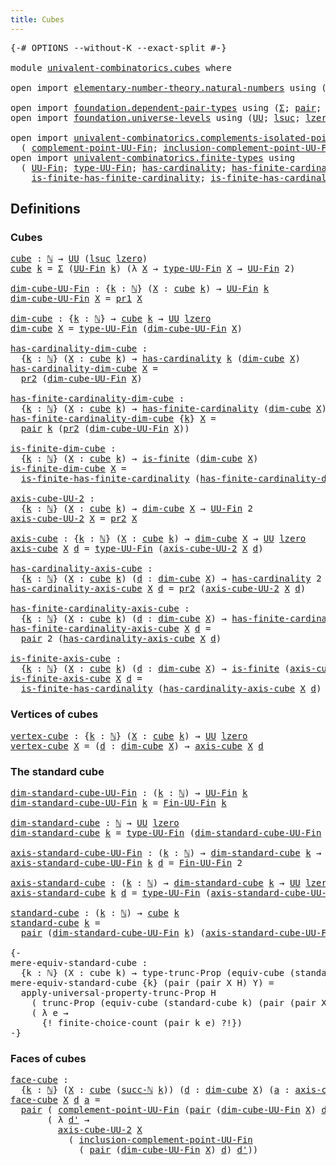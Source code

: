 ```yaml
---
title: Cubes
---
```


<pre class="Agda"><a id="31" class="Symbol">{-#</a> <a id="35" class="Keyword">OPTIONS</a> <a id="43" class="Pragma">--without-K</a> <a id="55" class="Pragma">--exact-split</a> <a id="69" class="Symbol">#-}</a>

<a id="74" class="Keyword">module</a> <a id="81" href="univalent-combinatorics.cubes.html" class="Module">univalent-combinatorics.cubes</a> <a id="111" class="Keyword">where</a>

<a id="118" class="Keyword">open</a> <a id="123" class="Keyword">import</a> <a id="130" href="elementary-number-theory.natural-numbers.html" class="Module">elementary-number-theory.natural-numbers</a> <a id="171" class="Keyword">using</a> <a id="177" class="Symbol">(</a><a id="178" href="elementary-number-theory.natural-numbers.html#1444" class="Datatype">ℕ</a><a id="179" class="Symbol">;</a> <a id="181" href="elementary-number-theory.natural-numbers.html#1465" class="InductiveConstructor">zero-ℕ</a><a id="187" class="Symbol">;</a> <a id="189" href="elementary-number-theory.natural-numbers.html#1478" class="InductiveConstructor">succ-ℕ</a><a id="195" class="Symbol">)</a>

<a id="198" class="Keyword">open</a> <a id="203" class="Keyword">import</a> <a id="210" href="foundation.dependent-pair-types.html" class="Module">foundation.dependent-pair-types</a> <a id="242" class="Keyword">using</a> <a id="248" class="Symbol">(</a><a id="249" href="foundation-core.dependent-pair-types.html#502" class="Record">Σ</a><a id="250" class="Symbol">;</a> <a id="252" href="foundation-core.dependent-pair-types.html#575" class="InductiveConstructor">pair</a><a id="256" class="Symbol">;</a> <a id="258" href="foundation-core.dependent-pair-types.html#592" class="Field">pr1</a><a id="261" class="Symbol">;</a> <a id="263" href="foundation-core.dependent-pair-types.html#604" class="Field">pr2</a><a id="266" class="Symbol">)</a>
<a id="268" class="Keyword">open</a> <a id="273" class="Keyword">import</a> <a id="280" href="foundation.universe-levels.html" class="Module">foundation.universe-levels</a> <a id="307" class="Keyword">using</a> <a id="313" class="Symbol">(</a><a id="314" href="foundation-core.universe-levels.html#222" class="Primitive">UU</a><a id="316" class="Symbol">;</a> <a id="318" href="Agda.Primitive.html#780" class="Primitive">lsuc</a><a id="322" class="Symbol">;</a> <a id="324" href="Agda.Primitive.html#764" class="Primitive">lzero</a><a id="329" class="Symbol">)</a>

<a id="332" class="Keyword">open</a> <a id="337" class="Keyword">import</a> <a id="344" href="univalent-combinatorics.complements-isolated-points.html" class="Module">univalent-combinatorics.complements-isolated-points</a> <a id="396" class="Keyword">using</a>
  <a id="404" class="Symbol">(</a> <a id="406" href="univalent-combinatorics.complements-isolated-points.html#4717" class="Function">complement-point-UU-Fin</a><a id="429" class="Symbol">;</a> <a id="431" href="univalent-combinatorics.complements-isolated-points.html#4857" class="Function">inclusion-complement-point-UU-Fin</a><a id="464" class="Symbol">)</a>
<a id="466" class="Keyword">open</a> <a id="471" class="Keyword">import</a> <a id="478" href="univalent-combinatorics.finite-types.html" class="Module">univalent-combinatorics.finite-types</a> <a id="515" class="Keyword">using</a>
  <a id="523" class="Symbol">(</a> <a id="525" href="univalent-combinatorics.finite-types.html#5430" class="Function">UU-Fin</a><a id="531" class="Symbol">;</a> <a id="533" href="univalent-combinatorics.finite-types.html#5492" class="Function">type-UU-Fin</a><a id="544" class="Symbol">;</a> <a id="546" href="univalent-combinatorics.finite-types.html#4792" class="Function">has-cardinality</a><a id="561" class="Symbol">;</a> <a id="563" href="univalent-combinatorics.finite-types.html#5749" class="Function">has-finite-cardinality</a><a id="585" class="Symbol">;</a> <a id="587" href="univalent-combinatorics.finite-types.html#4064" class="Function">is-finite</a><a id="596" class="Symbol">;</a>
    <a id="602" href="univalent-combinatorics.finite-types.html#12440" class="Function">is-finite-has-finite-cardinality</a><a id="634" class="Symbol">;</a> <a id="636" href="univalent-combinatorics.finite-types.html#12690" class="Function">is-finite-has-cardinality</a><a id="661" class="Symbol">;</a> <a id="663" href="univalent-combinatorics.finite-types.html#9638" class="Function">Fin-UU-Fin</a><a id="673" class="Symbol">)</a>
</pre>
## Definitions

### Cubes

<pre class="Agda"><a id="cube"></a><a id="715" href="univalent-combinatorics.cubes.html#715" class="Function">cube</a> <a id="720" class="Symbol">:</a> <a id="722" href="elementary-number-theory.natural-numbers.html#1444" class="Datatype">ℕ</a> <a id="724" class="Symbol">→</a> <a id="726" href="foundation-core.universe-levels.html#222" class="Primitive">UU</a> <a id="729" class="Symbol">(</a><a id="730" href="Agda.Primitive.html#780" class="Primitive">lsuc</a> <a id="735" href="Agda.Primitive.html#764" class="Primitive">lzero</a><a id="740" class="Symbol">)</a>
<a id="742" href="univalent-combinatorics.cubes.html#715" class="Function">cube</a> <a id="747" href="univalent-combinatorics.cubes.html#747" class="Bound">k</a> <a id="749" class="Symbol">=</a> <a id="751" href="foundation-core.dependent-pair-types.html#502" class="Record">Σ</a> <a id="753" class="Symbol">(</a><a id="754" href="univalent-combinatorics.finite-types.html#5430" class="Function">UU-Fin</a> <a id="761" href="univalent-combinatorics.cubes.html#747" class="Bound">k</a><a id="762" class="Symbol">)</a> <a id="764" class="Symbol">(λ</a> <a id="767" href="univalent-combinatorics.cubes.html#767" class="Bound">X</a> <a id="769" class="Symbol">→</a> <a id="771" href="univalent-combinatorics.finite-types.html#5492" class="Function">type-UU-Fin</a> <a id="783" href="univalent-combinatorics.cubes.html#767" class="Bound">X</a> <a id="785" class="Symbol">→</a> <a id="787" href="univalent-combinatorics.finite-types.html#5430" class="Function">UU-Fin</a> <a id="794" class="Number">2</a><a id="795" class="Symbol">)</a>

<a id="dim-cube-UU-Fin"></a><a id="798" href="univalent-combinatorics.cubes.html#798" class="Function">dim-cube-UU-Fin</a> <a id="814" class="Symbol">:</a> <a id="816" class="Symbol">{</a><a id="817" href="univalent-combinatorics.cubes.html#817" class="Bound">k</a> <a id="819" class="Symbol">:</a> <a id="821" href="elementary-number-theory.natural-numbers.html#1444" class="Datatype">ℕ</a><a id="822" class="Symbol">}</a> <a id="824" class="Symbol">(</a><a id="825" href="univalent-combinatorics.cubes.html#825" class="Bound">X</a> <a id="827" class="Symbol">:</a> <a id="829" href="univalent-combinatorics.cubes.html#715" class="Function">cube</a> <a id="834" href="univalent-combinatorics.cubes.html#817" class="Bound">k</a><a id="835" class="Symbol">)</a> <a id="837" class="Symbol">→</a> <a id="839" href="univalent-combinatorics.finite-types.html#5430" class="Function">UU-Fin</a> <a id="846" href="univalent-combinatorics.cubes.html#817" class="Bound">k</a>
<a id="848" href="univalent-combinatorics.cubes.html#798" class="Function">dim-cube-UU-Fin</a> <a id="864" href="univalent-combinatorics.cubes.html#864" class="Bound">X</a> <a id="866" class="Symbol">=</a> <a id="868" href="foundation-core.dependent-pair-types.html#592" class="Field">pr1</a> <a id="872" href="univalent-combinatorics.cubes.html#864" class="Bound">X</a>

<a id="dim-cube"></a><a id="875" href="univalent-combinatorics.cubes.html#875" class="Function">dim-cube</a> <a id="884" class="Symbol">:</a> <a id="886" class="Symbol">{</a><a id="887" href="univalent-combinatorics.cubes.html#887" class="Bound">k</a> <a id="889" class="Symbol">:</a> <a id="891" href="elementary-number-theory.natural-numbers.html#1444" class="Datatype">ℕ</a><a id="892" class="Symbol">}</a> <a id="894" class="Symbol">→</a> <a id="896" href="univalent-combinatorics.cubes.html#715" class="Function">cube</a> <a id="901" href="univalent-combinatorics.cubes.html#887" class="Bound">k</a> <a id="903" class="Symbol">→</a> <a id="905" href="foundation-core.universe-levels.html#222" class="Primitive">UU</a> <a id="908" href="Agda.Primitive.html#764" class="Primitive">lzero</a>
<a id="914" href="univalent-combinatorics.cubes.html#875" class="Function">dim-cube</a> <a id="923" href="univalent-combinatorics.cubes.html#923" class="Bound">X</a> <a id="925" class="Symbol">=</a> <a id="927" href="univalent-combinatorics.finite-types.html#5492" class="Function">type-UU-Fin</a> <a id="939" class="Symbol">(</a><a id="940" href="univalent-combinatorics.cubes.html#798" class="Function">dim-cube-UU-Fin</a> <a id="956" href="univalent-combinatorics.cubes.html#923" class="Bound">X</a><a id="957" class="Symbol">)</a>

<a id="has-cardinality-dim-cube"></a><a id="960" href="univalent-combinatorics.cubes.html#960" class="Function">has-cardinality-dim-cube</a> <a id="985" class="Symbol">:</a>
  <a id="989" class="Symbol">{</a><a id="990" href="univalent-combinatorics.cubes.html#990" class="Bound">k</a> <a id="992" class="Symbol">:</a> <a id="994" href="elementary-number-theory.natural-numbers.html#1444" class="Datatype">ℕ</a><a id="995" class="Symbol">}</a> <a id="997" class="Symbol">(</a><a id="998" href="univalent-combinatorics.cubes.html#998" class="Bound">X</a> <a id="1000" class="Symbol">:</a> <a id="1002" href="univalent-combinatorics.cubes.html#715" class="Function">cube</a> <a id="1007" href="univalent-combinatorics.cubes.html#990" class="Bound">k</a><a id="1008" class="Symbol">)</a> <a id="1010" class="Symbol">→</a> <a id="1012" href="univalent-combinatorics.finite-types.html#4792" class="Function">has-cardinality</a> <a id="1028" href="univalent-combinatorics.cubes.html#990" class="Bound">k</a> <a id="1030" class="Symbol">(</a><a id="1031" href="univalent-combinatorics.cubes.html#875" class="Function">dim-cube</a> <a id="1040" href="univalent-combinatorics.cubes.html#998" class="Bound">X</a><a id="1041" class="Symbol">)</a>
<a id="1043" href="univalent-combinatorics.cubes.html#960" class="Function">has-cardinality-dim-cube</a> <a id="1068" href="univalent-combinatorics.cubes.html#1068" class="Bound">X</a> <a id="1070" class="Symbol">=</a>
  <a id="1074" href="foundation-core.dependent-pair-types.html#604" class="Field">pr2</a> <a id="1078" class="Symbol">(</a><a id="1079" href="univalent-combinatorics.cubes.html#798" class="Function">dim-cube-UU-Fin</a> <a id="1095" href="univalent-combinatorics.cubes.html#1068" class="Bound">X</a><a id="1096" class="Symbol">)</a>

<a id="has-finite-cardinality-dim-cube"></a><a id="1099" href="univalent-combinatorics.cubes.html#1099" class="Function">has-finite-cardinality-dim-cube</a> <a id="1131" class="Symbol">:</a>
  <a id="1135" class="Symbol">{</a><a id="1136" href="univalent-combinatorics.cubes.html#1136" class="Bound">k</a> <a id="1138" class="Symbol">:</a> <a id="1140" href="elementary-number-theory.natural-numbers.html#1444" class="Datatype">ℕ</a><a id="1141" class="Symbol">}</a> <a id="1143" class="Symbol">(</a><a id="1144" href="univalent-combinatorics.cubes.html#1144" class="Bound">X</a> <a id="1146" class="Symbol">:</a> <a id="1148" href="univalent-combinatorics.cubes.html#715" class="Function">cube</a> <a id="1153" href="univalent-combinatorics.cubes.html#1136" class="Bound">k</a><a id="1154" class="Symbol">)</a> <a id="1156" class="Symbol">→</a> <a id="1158" href="univalent-combinatorics.finite-types.html#5749" class="Function">has-finite-cardinality</a> <a id="1181" class="Symbol">(</a><a id="1182" href="univalent-combinatorics.cubes.html#875" class="Function">dim-cube</a> <a id="1191" href="univalent-combinatorics.cubes.html#1144" class="Bound">X</a><a id="1192" class="Symbol">)</a>
<a id="1194" href="univalent-combinatorics.cubes.html#1099" class="Function">has-finite-cardinality-dim-cube</a> <a id="1226" class="Symbol">{</a><a id="1227" href="univalent-combinatorics.cubes.html#1227" class="Bound">k</a><a id="1228" class="Symbol">}</a> <a id="1230" href="univalent-combinatorics.cubes.html#1230" class="Bound">X</a> <a id="1232" class="Symbol">=</a>
  <a id="1236" href="foundation-core.dependent-pair-types.html#575" class="InductiveConstructor">pair</a> <a id="1241" href="univalent-combinatorics.cubes.html#1227" class="Bound">k</a> <a id="1243" class="Symbol">(</a><a id="1244" href="foundation-core.dependent-pair-types.html#604" class="Field">pr2</a> <a id="1248" class="Symbol">(</a><a id="1249" href="univalent-combinatorics.cubes.html#798" class="Function">dim-cube-UU-Fin</a> <a id="1265" href="univalent-combinatorics.cubes.html#1230" class="Bound">X</a><a id="1266" class="Symbol">))</a>

<a id="is-finite-dim-cube"></a><a id="1270" href="univalent-combinatorics.cubes.html#1270" class="Function">is-finite-dim-cube</a> <a id="1289" class="Symbol">:</a>
  <a id="1293" class="Symbol">{</a><a id="1294" href="univalent-combinatorics.cubes.html#1294" class="Bound">k</a> <a id="1296" class="Symbol">:</a> <a id="1298" href="elementary-number-theory.natural-numbers.html#1444" class="Datatype">ℕ</a><a id="1299" class="Symbol">}</a> <a id="1301" class="Symbol">(</a><a id="1302" href="univalent-combinatorics.cubes.html#1302" class="Bound">X</a> <a id="1304" class="Symbol">:</a> <a id="1306" href="univalent-combinatorics.cubes.html#715" class="Function">cube</a> <a id="1311" href="univalent-combinatorics.cubes.html#1294" class="Bound">k</a><a id="1312" class="Symbol">)</a> <a id="1314" class="Symbol">→</a> <a id="1316" href="univalent-combinatorics.finite-types.html#4064" class="Function">is-finite</a> <a id="1326" class="Symbol">(</a><a id="1327" href="univalent-combinatorics.cubes.html#875" class="Function">dim-cube</a> <a id="1336" href="univalent-combinatorics.cubes.html#1302" class="Bound">X</a><a id="1337" class="Symbol">)</a>
<a id="1339" href="univalent-combinatorics.cubes.html#1270" class="Function">is-finite-dim-cube</a> <a id="1358" href="univalent-combinatorics.cubes.html#1358" class="Bound">X</a> <a id="1360" class="Symbol">=</a>
  <a id="1364" href="univalent-combinatorics.finite-types.html#12440" class="Function">is-finite-has-finite-cardinality</a> <a id="1397" class="Symbol">(</a><a id="1398" href="univalent-combinatorics.cubes.html#1099" class="Function">has-finite-cardinality-dim-cube</a> <a id="1430" href="univalent-combinatorics.cubes.html#1358" class="Bound">X</a><a id="1431" class="Symbol">)</a>

<a id="axis-cube-UU-2"></a><a id="1434" href="univalent-combinatorics.cubes.html#1434" class="Function">axis-cube-UU-2</a> <a id="1449" class="Symbol">:</a>
  <a id="1453" class="Symbol">{</a><a id="1454" href="univalent-combinatorics.cubes.html#1454" class="Bound">k</a> <a id="1456" class="Symbol">:</a> <a id="1458" href="elementary-number-theory.natural-numbers.html#1444" class="Datatype">ℕ</a><a id="1459" class="Symbol">}</a> <a id="1461" class="Symbol">(</a><a id="1462" href="univalent-combinatorics.cubes.html#1462" class="Bound">X</a> <a id="1464" class="Symbol">:</a> <a id="1466" href="univalent-combinatorics.cubes.html#715" class="Function">cube</a> <a id="1471" href="univalent-combinatorics.cubes.html#1454" class="Bound">k</a><a id="1472" class="Symbol">)</a> <a id="1474" class="Symbol">→</a> <a id="1476" href="univalent-combinatorics.cubes.html#875" class="Function">dim-cube</a> <a id="1485" href="univalent-combinatorics.cubes.html#1462" class="Bound">X</a> <a id="1487" class="Symbol">→</a> <a id="1489" href="univalent-combinatorics.finite-types.html#5430" class="Function">UU-Fin</a> <a id="1496" class="Number">2</a>
<a id="1498" href="univalent-combinatorics.cubes.html#1434" class="Function">axis-cube-UU-2</a> <a id="1513" href="univalent-combinatorics.cubes.html#1513" class="Bound">X</a> <a id="1515" class="Symbol">=</a> <a id="1517" href="foundation-core.dependent-pair-types.html#604" class="Field">pr2</a> <a id="1521" href="univalent-combinatorics.cubes.html#1513" class="Bound">X</a>

<a id="axis-cube"></a><a id="1524" href="univalent-combinatorics.cubes.html#1524" class="Function">axis-cube</a> <a id="1534" class="Symbol">:</a> <a id="1536" class="Symbol">{</a><a id="1537" href="univalent-combinatorics.cubes.html#1537" class="Bound">k</a> <a id="1539" class="Symbol">:</a> <a id="1541" href="elementary-number-theory.natural-numbers.html#1444" class="Datatype">ℕ</a><a id="1542" class="Symbol">}</a> <a id="1544" class="Symbol">(</a><a id="1545" href="univalent-combinatorics.cubes.html#1545" class="Bound">X</a> <a id="1547" class="Symbol">:</a> <a id="1549" href="univalent-combinatorics.cubes.html#715" class="Function">cube</a> <a id="1554" href="univalent-combinatorics.cubes.html#1537" class="Bound">k</a><a id="1555" class="Symbol">)</a> <a id="1557" class="Symbol">→</a> <a id="1559" href="univalent-combinatorics.cubes.html#875" class="Function">dim-cube</a> <a id="1568" href="univalent-combinatorics.cubes.html#1545" class="Bound">X</a> <a id="1570" class="Symbol">→</a> <a id="1572" href="foundation-core.universe-levels.html#222" class="Primitive">UU</a> <a id="1575" href="Agda.Primitive.html#764" class="Primitive">lzero</a>
<a id="1581" href="univalent-combinatorics.cubes.html#1524" class="Function">axis-cube</a> <a id="1591" href="univalent-combinatorics.cubes.html#1591" class="Bound">X</a> <a id="1593" href="univalent-combinatorics.cubes.html#1593" class="Bound">d</a> <a id="1595" class="Symbol">=</a> <a id="1597" href="univalent-combinatorics.finite-types.html#5492" class="Function">type-UU-Fin</a> <a id="1609" class="Symbol">(</a><a id="1610" href="univalent-combinatorics.cubes.html#1434" class="Function">axis-cube-UU-2</a> <a id="1625" href="univalent-combinatorics.cubes.html#1591" class="Bound">X</a> <a id="1627" href="univalent-combinatorics.cubes.html#1593" class="Bound">d</a><a id="1628" class="Symbol">)</a>

<a id="has-cardinality-axis-cube"></a><a id="1631" href="univalent-combinatorics.cubes.html#1631" class="Function">has-cardinality-axis-cube</a> <a id="1657" class="Symbol">:</a>
  <a id="1661" class="Symbol">{</a><a id="1662" href="univalent-combinatorics.cubes.html#1662" class="Bound">k</a> <a id="1664" class="Symbol">:</a> <a id="1666" href="elementary-number-theory.natural-numbers.html#1444" class="Datatype">ℕ</a><a id="1667" class="Symbol">}</a> <a id="1669" class="Symbol">(</a><a id="1670" href="univalent-combinatorics.cubes.html#1670" class="Bound">X</a> <a id="1672" class="Symbol">:</a> <a id="1674" href="univalent-combinatorics.cubes.html#715" class="Function">cube</a> <a id="1679" href="univalent-combinatorics.cubes.html#1662" class="Bound">k</a><a id="1680" class="Symbol">)</a> <a id="1682" class="Symbol">(</a><a id="1683" href="univalent-combinatorics.cubes.html#1683" class="Bound">d</a> <a id="1685" class="Symbol">:</a> <a id="1687" href="univalent-combinatorics.cubes.html#875" class="Function">dim-cube</a> <a id="1696" href="univalent-combinatorics.cubes.html#1670" class="Bound">X</a><a id="1697" class="Symbol">)</a> <a id="1699" class="Symbol">→</a> <a id="1701" href="univalent-combinatorics.finite-types.html#4792" class="Function">has-cardinality</a> <a id="1717" class="Number">2</a> <a id="1719" class="Symbol">(</a><a id="1720" href="univalent-combinatorics.cubes.html#1524" class="Function">axis-cube</a> <a id="1730" href="univalent-combinatorics.cubes.html#1670" class="Bound">X</a> <a id="1732" href="univalent-combinatorics.cubes.html#1683" class="Bound">d</a><a id="1733" class="Symbol">)</a>
<a id="1735" href="univalent-combinatorics.cubes.html#1631" class="Function">has-cardinality-axis-cube</a> <a id="1761" href="univalent-combinatorics.cubes.html#1761" class="Bound">X</a> <a id="1763" href="univalent-combinatorics.cubes.html#1763" class="Bound">d</a> <a id="1765" class="Symbol">=</a> <a id="1767" href="foundation-core.dependent-pair-types.html#604" class="Field">pr2</a> <a id="1771" class="Symbol">(</a><a id="1772" href="univalent-combinatorics.cubes.html#1434" class="Function">axis-cube-UU-2</a> <a id="1787" href="univalent-combinatorics.cubes.html#1761" class="Bound">X</a> <a id="1789" href="univalent-combinatorics.cubes.html#1763" class="Bound">d</a><a id="1790" class="Symbol">)</a>

<a id="has-finite-cardinality-axis-cube"></a><a id="1793" href="univalent-combinatorics.cubes.html#1793" class="Function">has-finite-cardinality-axis-cube</a> <a id="1826" class="Symbol">:</a>
  <a id="1830" class="Symbol">{</a><a id="1831" href="univalent-combinatorics.cubes.html#1831" class="Bound">k</a> <a id="1833" class="Symbol">:</a> <a id="1835" href="elementary-number-theory.natural-numbers.html#1444" class="Datatype">ℕ</a><a id="1836" class="Symbol">}</a> <a id="1838" class="Symbol">(</a><a id="1839" href="univalent-combinatorics.cubes.html#1839" class="Bound">X</a> <a id="1841" class="Symbol">:</a> <a id="1843" href="univalent-combinatorics.cubes.html#715" class="Function">cube</a> <a id="1848" href="univalent-combinatorics.cubes.html#1831" class="Bound">k</a><a id="1849" class="Symbol">)</a> <a id="1851" class="Symbol">(</a><a id="1852" href="univalent-combinatorics.cubes.html#1852" class="Bound">d</a> <a id="1854" class="Symbol">:</a> <a id="1856" href="univalent-combinatorics.cubes.html#875" class="Function">dim-cube</a> <a id="1865" href="univalent-combinatorics.cubes.html#1839" class="Bound">X</a><a id="1866" class="Symbol">)</a> <a id="1868" class="Symbol">→</a> <a id="1870" href="univalent-combinatorics.finite-types.html#5749" class="Function">has-finite-cardinality</a> <a id="1893" class="Symbol">(</a><a id="1894" href="univalent-combinatorics.cubes.html#1524" class="Function">axis-cube</a> <a id="1904" href="univalent-combinatorics.cubes.html#1839" class="Bound">X</a> <a id="1906" href="univalent-combinatorics.cubes.html#1852" class="Bound">d</a><a id="1907" class="Symbol">)</a>
<a id="1909" href="univalent-combinatorics.cubes.html#1793" class="Function">has-finite-cardinality-axis-cube</a> <a id="1942" href="univalent-combinatorics.cubes.html#1942" class="Bound">X</a> <a id="1944" href="univalent-combinatorics.cubes.html#1944" class="Bound">d</a> <a id="1946" class="Symbol">=</a>
  <a id="1950" href="foundation-core.dependent-pair-types.html#575" class="InductiveConstructor">pair</a> <a id="1955" class="Number">2</a> <a id="1957" class="Symbol">(</a><a id="1958" href="univalent-combinatorics.cubes.html#1631" class="Function">has-cardinality-axis-cube</a> <a id="1984" href="univalent-combinatorics.cubes.html#1942" class="Bound">X</a> <a id="1986" href="univalent-combinatorics.cubes.html#1944" class="Bound">d</a><a id="1987" class="Symbol">)</a>

<a id="is-finite-axis-cube"></a><a id="1990" href="univalent-combinatorics.cubes.html#1990" class="Function">is-finite-axis-cube</a> <a id="2010" class="Symbol">:</a>
  <a id="2014" class="Symbol">{</a><a id="2015" href="univalent-combinatorics.cubes.html#2015" class="Bound">k</a> <a id="2017" class="Symbol">:</a> <a id="2019" href="elementary-number-theory.natural-numbers.html#1444" class="Datatype">ℕ</a><a id="2020" class="Symbol">}</a> <a id="2022" class="Symbol">(</a><a id="2023" href="univalent-combinatorics.cubes.html#2023" class="Bound">X</a> <a id="2025" class="Symbol">:</a> <a id="2027" href="univalent-combinatorics.cubes.html#715" class="Function">cube</a> <a id="2032" href="univalent-combinatorics.cubes.html#2015" class="Bound">k</a><a id="2033" class="Symbol">)</a> <a id="2035" class="Symbol">(</a><a id="2036" href="univalent-combinatorics.cubes.html#2036" class="Bound">d</a> <a id="2038" class="Symbol">:</a> <a id="2040" href="univalent-combinatorics.cubes.html#875" class="Function">dim-cube</a> <a id="2049" href="univalent-combinatorics.cubes.html#2023" class="Bound">X</a><a id="2050" class="Symbol">)</a> <a id="2052" class="Symbol">→</a> <a id="2054" href="univalent-combinatorics.finite-types.html#4064" class="Function">is-finite</a> <a id="2064" class="Symbol">(</a><a id="2065" href="univalent-combinatorics.cubes.html#1524" class="Function">axis-cube</a> <a id="2075" href="univalent-combinatorics.cubes.html#2023" class="Bound">X</a> <a id="2077" href="univalent-combinatorics.cubes.html#2036" class="Bound">d</a><a id="2078" class="Symbol">)</a>
<a id="2080" href="univalent-combinatorics.cubes.html#1990" class="Function">is-finite-axis-cube</a> <a id="2100" href="univalent-combinatorics.cubes.html#2100" class="Bound">X</a> <a id="2102" href="univalent-combinatorics.cubes.html#2102" class="Bound">d</a> <a id="2104" class="Symbol">=</a>
  <a id="2108" href="univalent-combinatorics.finite-types.html#12690" class="Function">is-finite-has-cardinality</a> <a id="2134" class="Symbol">(</a><a id="2135" href="univalent-combinatorics.cubes.html#1631" class="Function">has-cardinality-axis-cube</a> <a id="2161" href="univalent-combinatorics.cubes.html#2100" class="Bound">X</a> <a id="2163" href="univalent-combinatorics.cubes.html#2102" class="Bound">d</a><a id="2164" class="Symbol">)</a>
</pre>
### Vertices of cubes

<pre class="Agda"><a id="vertex-cube"></a><a id="2202" href="univalent-combinatorics.cubes.html#2202" class="Function">vertex-cube</a> <a id="2214" class="Symbol">:</a> <a id="2216" class="Symbol">{</a><a id="2217" href="univalent-combinatorics.cubes.html#2217" class="Bound">k</a> <a id="2219" class="Symbol">:</a> <a id="2221" href="elementary-number-theory.natural-numbers.html#1444" class="Datatype">ℕ</a><a id="2222" class="Symbol">}</a> <a id="2224" class="Symbol">(</a><a id="2225" href="univalent-combinatorics.cubes.html#2225" class="Bound">X</a> <a id="2227" class="Symbol">:</a> <a id="2229" href="univalent-combinatorics.cubes.html#715" class="Function">cube</a> <a id="2234" href="univalent-combinatorics.cubes.html#2217" class="Bound">k</a><a id="2235" class="Symbol">)</a> <a id="2237" class="Symbol">→</a> <a id="2239" href="foundation-core.universe-levels.html#222" class="Primitive">UU</a> <a id="2242" href="Agda.Primitive.html#764" class="Primitive">lzero</a>
<a id="2248" href="univalent-combinatorics.cubes.html#2202" class="Function">vertex-cube</a> <a id="2260" href="univalent-combinatorics.cubes.html#2260" class="Bound">X</a> <a id="2262" class="Symbol">=</a> <a id="2264" class="Symbol">(</a><a id="2265" href="univalent-combinatorics.cubes.html#2265" class="Bound">d</a> <a id="2267" class="Symbol">:</a> <a id="2269" href="univalent-combinatorics.cubes.html#875" class="Function">dim-cube</a> <a id="2278" href="univalent-combinatorics.cubes.html#2260" class="Bound">X</a><a id="2279" class="Symbol">)</a> <a id="2281" class="Symbol">→</a> <a id="2283" href="univalent-combinatorics.cubes.html#1524" class="Function">axis-cube</a> <a id="2293" href="univalent-combinatorics.cubes.html#2260" class="Bound">X</a> <a id="2295" href="univalent-combinatorics.cubes.html#2265" class="Bound">d</a>
</pre>
### The standard cube

<pre class="Agda"><a id="dim-standard-cube-UU-Fin"></a><a id="2333" href="univalent-combinatorics.cubes.html#2333" class="Function">dim-standard-cube-UU-Fin</a> <a id="2358" class="Symbol">:</a> <a id="2360" class="Symbol">(</a><a id="2361" href="univalent-combinatorics.cubes.html#2361" class="Bound">k</a> <a id="2363" class="Symbol">:</a> <a id="2365" href="elementary-number-theory.natural-numbers.html#1444" class="Datatype">ℕ</a><a id="2366" class="Symbol">)</a> <a id="2368" class="Symbol">→</a> <a id="2370" href="univalent-combinatorics.finite-types.html#5430" class="Function">UU-Fin</a> <a id="2377" href="univalent-combinatorics.cubes.html#2361" class="Bound">k</a>
<a id="2379" href="univalent-combinatorics.cubes.html#2333" class="Function">dim-standard-cube-UU-Fin</a> <a id="2404" href="univalent-combinatorics.cubes.html#2404" class="Bound">k</a> <a id="2406" class="Symbol">=</a> <a id="2408" href="univalent-combinatorics.finite-types.html#9638" class="Function">Fin-UU-Fin</a> <a id="2419" href="univalent-combinatorics.cubes.html#2404" class="Bound">k</a>

<a id="dim-standard-cube"></a><a id="2422" href="univalent-combinatorics.cubes.html#2422" class="Function">dim-standard-cube</a> <a id="2440" class="Symbol">:</a> <a id="2442" href="elementary-number-theory.natural-numbers.html#1444" class="Datatype">ℕ</a> <a id="2444" class="Symbol">→</a> <a id="2446" href="foundation-core.universe-levels.html#222" class="Primitive">UU</a> <a id="2449" href="Agda.Primitive.html#764" class="Primitive">lzero</a>
<a id="2455" href="univalent-combinatorics.cubes.html#2422" class="Function">dim-standard-cube</a> <a id="2473" href="univalent-combinatorics.cubes.html#2473" class="Bound">k</a> <a id="2475" class="Symbol">=</a> <a id="2477" href="univalent-combinatorics.finite-types.html#5492" class="Function">type-UU-Fin</a> <a id="2489" class="Symbol">(</a><a id="2490" href="univalent-combinatorics.cubes.html#2333" class="Function">dim-standard-cube-UU-Fin</a> <a id="2515" href="univalent-combinatorics.cubes.html#2473" class="Bound">k</a><a id="2516" class="Symbol">)</a>

<a id="axis-standard-cube-UU-Fin"></a><a id="2519" href="univalent-combinatorics.cubes.html#2519" class="Function">axis-standard-cube-UU-Fin</a> <a id="2545" class="Symbol">:</a> <a id="2547" class="Symbol">(</a><a id="2548" href="univalent-combinatorics.cubes.html#2548" class="Bound">k</a> <a id="2550" class="Symbol">:</a> <a id="2552" href="elementary-number-theory.natural-numbers.html#1444" class="Datatype">ℕ</a><a id="2553" class="Symbol">)</a> <a id="2555" class="Symbol">→</a> <a id="2557" href="univalent-combinatorics.cubes.html#2422" class="Function">dim-standard-cube</a> <a id="2575" href="univalent-combinatorics.cubes.html#2548" class="Bound">k</a> <a id="2577" class="Symbol">→</a> <a id="2579" href="univalent-combinatorics.finite-types.html#5430" class="Function">UU-Fin</a> <a id="2586" class="Number">2</a>
<a id="2588" href="univalent-combinatorics.cubes.html#2519" class="Function">axis-standard-cube-UU-Fin</a> <a id="2614" href="univalent-combinatorics.cubes.html#2614" class="Bound">k</a> <a id="2616" href="univalent-combinatorics.cubes.html#2616" class="Bound">d</a> <a id="2618" class="Symbol">=</a> <a id="2620" href="univalent-combinatorics.finite-types.html#9638" class="Function">Fin-UU-Fin</a> <a id="2631" class="Number">2</a>

<a id="axis-standard-cube"></a><a id="2634" href="univalent-combinatorics.cubes.html#2634" class="Function">axis-standard-cube</a> <a id="2653" class="Symbol">:</a> <a id="2655" class="Symbol">(</a><a id="2656" href="univalent-combinatorics.cubes.html#2656" class="Bound">k</a> <a id="2658" class="Symbol">:</a> <a id="2660" href="elementary-number-theory.natural-numbers.html#1444" class="Datatype">ℕ</a><a id="2661" class="Symbol">)</a> <a id="2663" class="Symbol">→</a> <a id="2665" href="univalent-combinatorics.cubes.html#2422" class="Function">dim-standard-cube</a> <a id="2683" href="univalent-combinatorics.cubes.html#2656" class="Bound">k</a> <a id="2685" class="Symbol">→</a> <a id="2687" href="foundation-core.universe-levels.html#222" class="Primitive">UU</a> <a id="2690" href="Agda.Primitive.html#764" class="Primitive">lzero</a>
<a id="2696" href="univalent-combinatorics.cubes.html#2634" class="Function">axis-standard-cube</a> <a id="2715" href="univalent-combinatorics.cubes.html#2715" class="Bound">k</a> <a id="2717" href="univalent-combinatorics.cubes.html#2717" class="Bound">d</a> <a id="2719" class="Symbol">=</a> <a id="2721" href="univalent-combinatorics.finite-types.html#5492" class="Function">type-UU-Fin</a> <a id="2733" class="Symbol">(</a><a id="2734" href="univalent-combinatorics.cubes.html#2519" class="Function">axis-standard-cube-UU-Fin</a> <a id="2760" href="univalent-combinatorics.cubes.html#2715" class="Bound">k</a> <a id="2762" href="univalent-combinatorics.cubes.html#2717" class="Bound">d</a><a id="2763" class="Symbol">)</a>

<a id="standard-cube"></a><a id="2766" href="univalent-combinatorics.cubes.html#2766" class="Function">standard-cube</a> <a id="2780" class="Symbol">:</a> <a id="2782" class="Symbol">(</a><a id="2783" href="univalent-combinatorics.cubes.html#2783" class="Bound">k</a> <a id="2785" class="Symbol">:</a> <a id="2787" href="elementary-number-theory.natural-numbers.html#1444" class="Datatype">ℕ</a><a id="2788" class="Symbol">)</a> <a id="2790" class="Symbol">→</a> <a id="2792" href="univalent-combinatorics.cubes.html#715" class="Function">cube</a> <a id="2797" href="univalent-combinatorics.cubes.html#2783" class="Bound">k</a>
<a id="2799" href="univalent-combinatorics.cubes.html#2766" class="Function">standard-cube</a> <a id="2813" href="univalent-combinatorics.cubes.html#2813" class="Bound">k</a> <a id="2815" class="Symbol">=</a>
  <a id="2819" href="foundation-core.dependent-pair-types.html#575" class="InductiveConstructor">pair</a> <a id="2824" class="Symbol">(</a><a id="2825" href="univalent-combinatorics.cubes.html#2333" class="Function">dim-standard-cube-UU-Fin</a> <a id="2850" href="univalent-combinatorics.cubes.html#2813" class="Bound">k</a><a id="2851" class="Symbol">)</a> <a id="2853" class="Symbol">(</a><a id="2854" href="univalent-combinatorics.cubes.html#2519" class="Function">axis-standard-cube-UU-Fin</a> <a id="2880" href="univalent-combinatorics.cubes.html#2813" class="Bound">k</a><a id="2881" class="Symbol">)</a>

<a id="2884" class="Comment">{-
mere-equiv-standard-cube :
  {k : ℕ} (X : cube k) → type-trunc-Prop (equiv-cube (standard-cube k) X)
mere-equiv-standard-cube {k} (pair (pair X H) Y) =
  apply-universal-property-trunc-Prop H
    ( trunc-Prop (equiv-cube (standard-cube k) (pair (pair X H) Y)))
    ( λ e →
      {! finite-choice-count (pair k e) ?!})
-}</a>
</pre>
### Faces of cubes

<pre class="Agda"><a id="face-cube"></a><a id="3241" href="univalent-combinatorics.cubes.html#3241" class="Function">face-cube</a> <a id="3251" class="Symbol">:</a>
  <a id="3255" class="Symbol">{</a><a id="3256" href="univalent-combinatorics.cubes.html#3256" class="Bound">k</a> <a id="3258" class="Symbol">:</a> <a id="3260" href="elementary-number-theory.natural-numbers.html#1444" class="Datatype">ℕ</a><a id="3261" class="Symbol">}</a> <a id="3263" class="Symbol">(</a><a id="3264" href="univalent-combinatorics.cubes.html#3264" class="Bound">X</a> <a id="3266" class="Symbol">:</a> <a id="3268" href="univalent-combinatorics.cubes.html#715" class="Function">cube</a> <a id="3273" class="Symbol">(</a><a id="3274" href="elementary-number-theory.natural-numbers.html#1478" class="InductiveConstructor">succ-ℕ</a> <a id="3281" href="univalent-combinatorics.cubes.html#3256" class="Bound">k</a><a id="3282" class="Symbol">))</a> <a id="3285" class="Symbol">(</a><a id="3286" href="univalent-combinatorics.cubes.html#3286" class="Bound">d</a> <a id="3288" class="Symbol">:</a> <a id="3290" href="univalent-combinatorics.cubes.html#875" class="Function">dim-cube</a> <a id="3299" href="univalent-combinatorics.cubes.html#3264" class="Bound">X</a><a id="3300" class="Symbol">)</a> <a id="3302" class="Symbol">(</a><a id="3303" href="univalent-combinatorics.cubes.html#3303" class="Bound">a</a> <a id="3305" class="Symbol">:</a> <a id="3307" href="univalent-combinatorics.cubes.html#1524" class="Function">axis-cube</a> <a id="3317" href="univalent-combinatorics.cubes.html#3264" class="Bound">X</a> <a id="3319" href="univalent-combinatorics.cubes.html#3286" class="Bound">d</a><a id="3320" class="Symbol">)</a> <a id="3322" class="Symbol">→</a> <a id="3324" href="univalent-combinatorics.cubes.html#715" class="Function">cube</a> <a id="3329" href="univalent-combinatorics.cubes.html#3256" class="Bound">k</a>
<a id="3331" href="univalent-combinatorics.cubes.html#3241" class="Function">face-cube</a> <a id="3341" href="univalent-combinatorics.cubes.html#3341" class="Bound">X</a> <a id="3343" href="univalent-combinatorics.cubes.html#3343" class="Bound">d</a> <a id="3345" href="univalent-combinatorics.cubes.html#3345" class="Bound">a</a> <a id="3347" class="Symbol">=</a>
  <a id="3351" href="foundation-core.dependent-pair-types.html#575" class="InductiveConstructor">pair</a> <a id="3356" class="Symbol">(</a> <a id="3358" href="univalent-combinatorics.complements-isolated-points.html#4717" class="Function">complement-point-UU-Fin</a> <a id="3382" class="Symbol">(</a><a id="3383" href="foundation-core.dependent-pair-types.html#575" class="InductiveConstructor">pair</a> <a id="3388" class="Symbol">(</a><a id="3389" href="univalent-combinatorics.cubes.html#798" class="Function">dim-cube-UU-Fin</a> <a id="3405" href="univalent-combinatorics.cubes.html#3341" class="Bound">X</a><a id="3406" class="Symbol">)</a> <a id="3408" href="univalent-combinatorics.cubes.html#3343" class="Bound">d</a><a id="3409" class="Symbol">))</a>
       <a id="3419" class="Symbol">(</a> <a id="3421" class="Symbol">λ</a> <a id="3423" href="univalent-combinatorics.cubes.html#3423" class="Bound">d&#39;</a> <a id="3426" class="Symbol">→</a>
         <a id="3437" href="univalent-combinatorics.cubes.html#1434" class="Function">axis-cube-UU-2</a> <a id="3452" href="univalent-combinatorics.cubes.html#3341" class="Bound">X</a>
           <a id="3465" class="Symbol">(</a> <a id="3467" href="univalent-combinatorics.complements-isolated-points.html#4857" class="Function">inclusion-complement-point-UU-Fin</a>
             <a id="3514" class="Symbol">(</a> <a id="3516" href="foundation-core.dependent-pair-types.html#575" class="InductiveConstructor">pair</a> <a id="3521" class="Symbol">(</a><a id="3522" href="univalent-combinatorics.cubes.html#798" class="Function">dim-cube-UU-Fin</a> <a id="3538" href="univalent-combinatorics.cubes.html#3341" class="Bound">X</a><a id="3539" class="Symbol">)</a> <a id="3541" href="univalent-combinatorics.cubes.html#3343" class="Bound">d</a><a id="3542" class="Symbol">)</a> <a id="3544" href="univalent-combinatorics.cubes.html#3423" class="Bound">d&#39;</a><a id="3546" class="Symbol">))</a>
</pre>
